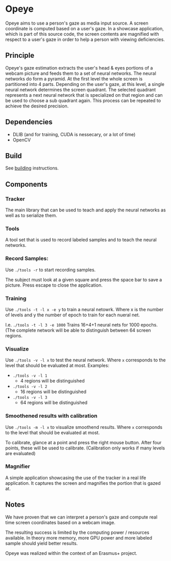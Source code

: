 # Opeye

Opeye aims to use a person's gaze as media input source. A screen coordinate is computed based on a user's gaze. In a showcase application, which is part of this source code, the screen contents are magnified with respect to a user's gaze in order to help a person with viewing deficiencies.

## Principle
Opeye's gaze estimation extracts the user's head & eyes portions of a webcam picture and feeds them to a set of neural networks. The neural networks do form a pyramid. At the first level the whole screen is partitioned into 4 parts. Depending on the user's gaze, at this level, a single neural network determines the screen quadrant. The selected quadrant represents a next neural network that is specialized on that region and can be used to choose a sub quadrant again. This process can be repeated to achieve the desired precision.

## Dependencies
- DLIB  (and for training, CUDA is nessecary, or a lot of time)
- OpenCV

## Build
See [building](BUILD.md) instructions.

## Components

### Tracker
The main library that can be used to teach and apply the neural networks as well as to serialize them.

### Tools
A tool set that is used to record labeled samples and to teach the neural networks.

### Record Samples:
Use `./tools -r` to start recording samples.

The subject must look at a given square and press the space bar to save a picture. Press escape to close the application.

### Training
Use  `./tools -t -l x -e y`  to train a neural netowrk. Where x is the number of levels and y the number of epoch to train for each nueral net.

I.e. `./tools -t -l 3 -e 1000` Trains 16+4+1 neural nets for 1000 epochs. (The complete network will be able to distinguish between 64 screen regions.

### Visualize
Use  `./tools -v -l x` to test the neural network. Where `x` corresponds to the level that should be evaluated at most.
Examples:
 - `./tools -v -l 1`
    - 4 regions will be distinguished
 - `./tools -v -l 2`
    - 16 regions will be distinguished
 - `./tools -v -l 3`
    - 64 regions will be distinguished

### Smoothened results with calibration
Use `./tools -m -l x` to visualize smoothend results. Where `x` corresponds to the level that should be evaluated at most. 

To calibrate, glance at a point and press the right mouse button. After four points, these will be used to calibrate. (Calibration only works if many levels are evaluated)


### Magnifier
A simple application showcasing the use of the tracker in a real life application. It captures the screen and magnifies the portion that is gazed at.

## Notes
We have proven that we can interpret a person's gaze and compute real time screen coordinates based on a webcam image.

The resulting success is limited by the computing power / resources available. In theory more memory, more GPU power and more labeled sample should yield better results.


Opeye was realized within the context of an Erasmus+ project.
